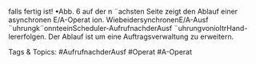 falls fertig ist!
•Abb. 6 auf der n ¨achsten Seite zeigt den Ablauf einer asynchronen E/A-Operat ion.
WiebeidersynchronenE/A-Ausf ¨uhrungk¨onnteeinScheduler-AufrufnachderAusf ¨uhrungvonioItrHand-
lererfolgen.
Der Ablauf ist um eine Auftragsverwaltung zu erweitern.

   Tags & Topics:
   #AufrufnachderAusf
   #Operat
   #A-Operat